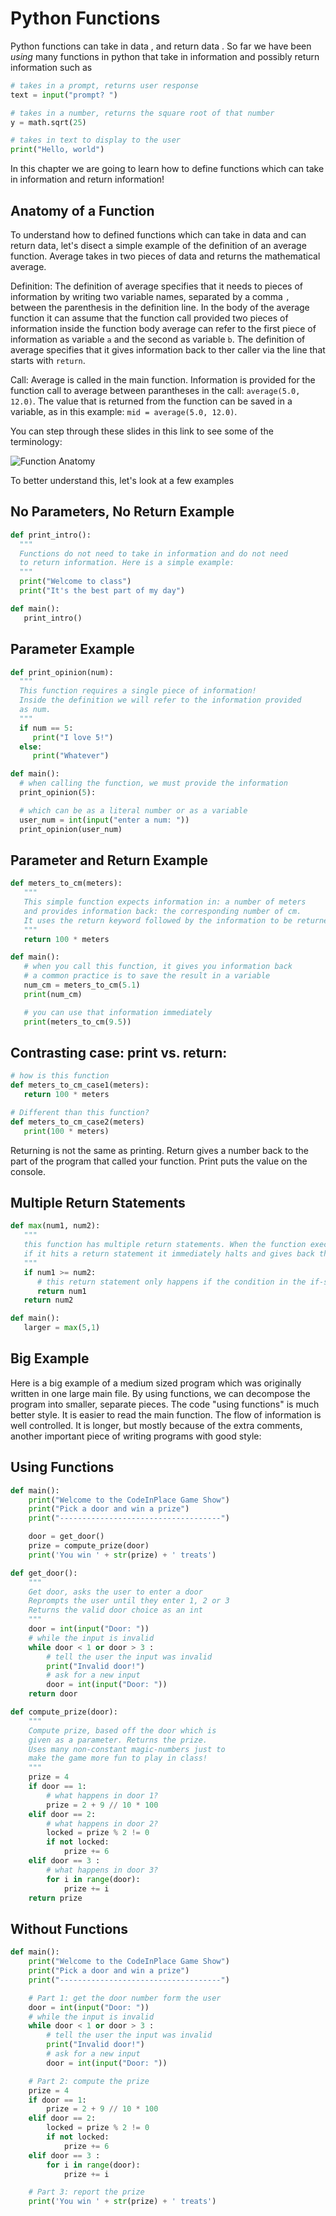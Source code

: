 # Python Functions

Python functions can take in data , and return data . So far we have been _using_ many functions in python that take in information and possibly return information such as

```python
# takes in a prompt, returns user response
text = input("prompt? ")

# takes in a number, returns the square root of that number
y = math.sqrt(25)

# takes in text to display to the user
print("Hello, world")
```

In this chapter we are going to learn how to define functions which can take in information and return information!

## Anatomy of a Function

To understand how to defined functions which can take in data and can return data, let's disect a simple example of the definition of an average function. Average takes in two pieces of data and returns the mathematical average.

Definition: The definition of average specifies that it needs to pieces of information by writing two variable names, separated by a comma `,` between the parenthesis in the definition line. In the body of the average function it can assume that the function call provided two pieces of information inside the function body average can refer to the first piece of information as variable `a` and the second as variable `b`. The definition of average specifies that it gives information back to ther caller via the line that starts with `return`.

Call: Average is called in the main function. Information is provided for the function call to average between parantheses in the call: `average(5.0, 12.0)`. The value that is returned from the function can be saved in a variable, as in this example: `mid = average(5.0, 12.0)`.

You can step through these slides in this link to see some of the terminology:

![Function Anatomy](img/functions/function-slide.png)

To better understand this, let's look at a few examples

## No Parameters, No Return Example

```python
def print_intro():
  """
  Functions do not need to take in information and do not need
  to return information. Here is a simple example:
  """
  print("Welcome to class")
  print("It's the best part of my day") 

def main(): 
   print_intro()
```

## Parameter Example

```python
def print_opinion(num): 
  """
  This function requires a single piece of information!
  Inside the definition we will refer to the information provided
  as num.
  """
  if num == 5: 
     print("I love 5!") 
  else: 
     print("Whatever") 

def main(): 
  # when calling the function, we must provide the information
  print_opinion(5): 

  # which can be as a literal number or as a variable
  user_num = int(input("enter a num: "))
  print_opinion(user_num)
```

## Parameter and Return Example

```python
def meters_to_cm(meters): 
   """
   This simple function expects information in: a number of meters
   and provides information back: the corresponding number of cm.
   It uses the return keyword followed by the information to be returned.
   """
   return 100 * meters

def main():
   # when you call this function, it gives you information back
   # a common practice is to save the result in a variable
   num_cm = meters_to_cm(5.1)
   print(num_cm)

   # you can use that information immediately
   print(meters_to_cm(9.5))
```

## Contrasting case: print vs. return:

```python
# how is this function 
def meters_to_cm_case1(meters): 
   return 100 * meters 

# Different than this function? 
def meters_to_cm_case2(meters) 
   print(100 * meters) 
```

Returning is not the same as printing. Return gives a number back to the part of the program that called your function. Print puts the value on the console.

## Multiple Return Statements

```python
def max(num1, num2): 
   """
   this function has multiple return statements. When the function executes,
   if it hits a return statement it immediately halts and gives back the specified info
   """
   if num1 >= num2: 
      # this return statement only happens if the condition in the if-statement is true
      return num1    
   return num2

def main(): 
   larger = max(5,1)  
```

## Big Example

Here is a big example of a medium sized program which was originally written in one large main file. By using functions, we can decompose the program into smaller, separate pieces. The code "using functions" is much better style. It is easier to read the main function. The flow of information is well controlled. It is longer, but mostly because of the extra comments, another important piece of writing programs with good style:

## Using Functions

```python
def main(): 
    print("Welcome to the CodeInPlace Game Show")
    print("Pick a door and win a prize")
    print("------------------------------------")

    door = get_door()
    prize = compute_prize(door)
    print('You win ' + str(prize) + ' treats')

def get_door():
    """
    Get door, asks the user to enter a door
    Reprompts the user until they enter 1, 2 or 3
    Returns the valid door choice as an int
    """
    door = int(input("Door: "))
    # while the input is invalid
    while door < 1 or door > 3 :
        # tell the user the input was invalid
        print("Invalid door!")
        # ask for a new input
        door = int(input("Door: "))
    return door

def compute_prize(door):
    """
    Compute prize, based off the door which is 
    given as a parameter. Returns the prize. 
    Uses many non-constant magic-numbers just to 
    make the game more fun to play in class!
    """
    prize = 4
    if door == 1:
        # what happens in door 1?
        prize = 2 + 9 // 10 * 100
    elif door == 2:
        # what happens in door 2?
        locked = prize % 2 != 0
        if not locked:
            prize += 6
    elif door == 3 :
        # what happens in door 3?
        for i in range(door):
            prize += i  
    return prize
```

## Without Functions

```python
def main(): 
    print("Welcome to the CodeInPlace Game Show")
    print("Pick a door and win a prize")
    print("------------------------------------")

    # Part 1: get the door number form the user
    door = int(input("Door: "))
    # while the input is invalid
    while door < 1 or door > 3 :
        # tell the user the input was invalid
        print("Invalid door!")
        # ask for a new input
        door = int(input("Door: "))

    # Part 2: compute the prize
    prize = 4
    if door == 1:
        prize = 2 + 9 // 10 * 100
    elif door == 2:
        locked = prize % 2 != 0
        if not locked:
            prize += 6
    elif door == 3 :
        for i in range(door):
            prize += i  

    # Part 3: report the prize
    print('You win ' + str(prize) + ' treats')
```
